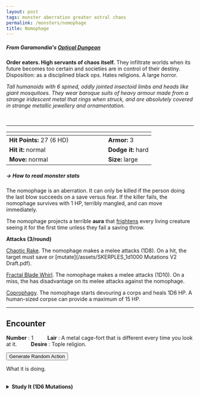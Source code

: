 ```yaml
---
layout: post
tags: monster aberration greater astral chaos
permalink: /monsters/nomophage
title: Nomophage
---
```


##### From Garamondia's [Optical Dungeon](https://garamondia.blogspot.com/2025/03/the-optical-dungeonthe-process-dungeon.html)

**Order eaters. High servants of chaos itself.**  They infiltrate worlds when its future becomes too certain and societies are in control of their destiny. Disposition: as a disciplined black ops. Hates religions. A large horror.

_Tall humanoids with 6 spined, oddly jointed insectoid limbs and heads like giant mosquitoes. They wear baroque suits of heavy armour made from a strange iridescent metal that rings when struck, and are absolutely covered in strange metallic jewellery and ornamentation._


<br>

---

|  <span style="display: inline-block; width:250px"></span>  |  |
| -------- | --------|
| **Hit Points:** 27 (6 HD) | **Armor:** 3 |
| **Hit it:** normal  | **Dodge it:** hard  |
| **Move:** normal  |  **Size:** large | 

##### <span class="tooltip" data-tooltip="Armor = damage reduction · · · Easy/Normal/Hard = roll above 10/15/20 to beat">→ How to read monster stats</span>

The nomophage is an aberration. It can only be killed if the person doing the last blow succeeds on a save versus fear. If the killer fails, the nomophage survives with 1 HP, terribly mangled, and can move immediately.

The nomophage projects a terrible **aura** that [frightens](/2020/11/09/base-rules/) every living creature seeing it for the first time unless they fail a saving throw.

**Attacks (3/round)**

<ins>Chaotic Rake</ins>. The nomophage makes a melee attacks (1D8). On a hit, the target must save or [mutate](/assets/SKERPLES_1d1000 Mutations V2 Draft.pdf).

<ins>Fractal Blade Whirl</ins>. The nomophage makes a melee attacks (1D10). On a miss, the has disadvantage on its melee attacks against the nomophage.

<ins>Coprophagy</ins>. The nomophage starts devouring a corps and heals 1D6 HP. A human-sized corpse can provide a maximum of 15 HP.
<br>

---

## Encounter

**Number** : 1 <span style="display: inline-block; width:30px"></span>
**Lair** : A metal cage-fort that is different  every time you look at it. <span style="display: inline-block; width:30px"></span>
**Desire** : Tople religion.

<button onclick="generateMood()">Generate Random Action</button>
<p id="MoodResult">What it is doing.</p>
<script src="/scripts/generateMood.js"></script>

<br>

<details markdown="1">
<summary style="font-weight: bold;">Study It (1D6 Mutations)</summary>
If you have disected or conversed with this horror, you can spend the equivalent of 6 bags of gold to feverishly study the thing between two adventures and discover weird knowledge beyond reality. If you do so, your studies of the aberration will change you in horrible, gruesome ways : Roll 1D6 for each bag spent this way.

1. ... you gain a new, insectoid arm.
1. ... you gain a new fractal finger. You can cast [Genoplasm](/2020/11/13/genoplasm/) at will with 1 SD per fractal finger.
1. ... one of your eyes split in twelve. You can use an action to frighten as many religions creatures as you have this mutation.
1. ... you grow a proposcis. You can use an action to drain fluids out of a fresh dead body and heal 1D4 HP. This completely dries the body. Increase the die size each time you get this mutation.
1. ... you lose a limb of your choice.
1. roll twice.

</details>
